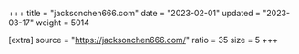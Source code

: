 +++
title = "jacksonchen666.com"
date = "2023-02-01"
updated = "2023-03-17"
weight = 5014

[extra]
source = "https://jacksonchen666.com/"
ratio = 35
size = 5
+++
